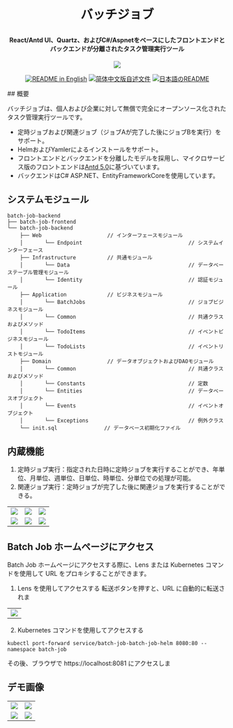 <p align="center">

[//]: # (	<img alt="logo" src="https://oscimg.oschina.net/oscnet/up-b99b286755aef70355a7084753f89cdb7c9.png">)
</p>
<h1 align="center" style="margin: 30px 0 30px; font-weight: bold;">バッチジョブ</h1>
<h4 align="center">React/Antd UI、Quartz、およびC#/Aspnetをベースにしたフロントエンドとバックエンドが分離されたタスク管理実行ツール</h4>
<p align="center">
	<a href="https://gitee.com/y_project/RuoYi-Cloud/blob/master/LICENSE"><img src="https://img.shields.io/github/license/mashape/apistatus.svg"></a>
</p>
<p align="center">
  <a href="./README.md"><img alt="README in English" src="https://img.shields.io/badge/English-d9d9d9"></a>
  <a href="./README_CN.md"><img alt="简体中文版自述文件" src="https://img.shields.io/badge/简体中文-d9d9d9"></a>
  <a href="./README_JA.md"><img alt="日本語のREADME" src="https://img.shields.io/badge/日本語-d9d9d9"></a>
</p>
## 概要

バッチジョブは、個人および企業に対して無償で完全にオープンソース化されたタスク管理実行ツールです。
* 定時ジョブおよび関連ジョブ（ジョブAが完了した後にジョブBを実行）をサポート。
* HelmおよびYamlerによるインストールをサポート。
* フロントエンドとバックエンドを分離したモデルを採用し、マイクロサービス版のフロントエンドは[Antd 5.0](https://ant.design/index-cn)に基づいています。
* バックエンドはC# ASP.NET、EntityFrameworkCoreを使用しています。

## システムモジュール

~~~
batch-job-backend  
├── batch-job-frontend  
└── batch-job-backend  
    ├── Web                     // インターフェースモジュール
    │       └── Endpoint                                  // システムインターフェース
    ├── Infrastructure          // 共通モジュール
    │       └── Data                                      // データベーステーブル管理モジュール
    │       └── Identity                                  // 認証モジュール
    ├── Application             // ビジネスモジュール
    │       └── BatchJobs                                 // ジョブビジネスモジュール
    │       └── Common                                    // 共通クラスおよびメソッド
    │       └── TodoItems                                 // イベントビジネスモジュール
    │       └── TodoLists                                 // イベントリストモジュール
    ├── Domain                  // データオブジェクトおよびDAOモジュール
    │       └── Common                                    // 共通クラスおよびメソッド
    │       └── Constants                                 // 定数
    │       └── Entities                                  // データベースオブジェクト
    │       └── Events                                    // イベントオブジェクト
    │       └── Exceptions                                // 例外クラス
    └── init.sql               // データベース初期化ファイル
~~~

## 内蔵機能
1. 定時ジョブ実行：指定された日時に定時ジョブを実行することができ、年単位、月単位、週単位、日単位、時単位、分単位での処理が可能。
2. 関連ジョブ実行：定時ジョブが完了した後に関連ジョブを実行することができる。
<table style="width: 400px">
    <tr>
         <td><img src="https://itc-cloud-soft.github.io/doc-open/img/batch-job/batch-t-j-1.png"/></td>
         <td><img src="https://itc-cloud-soft.github.io/doc-open/img/batch-job/batch-t-j-2.png"/></td>
         <td><img src="https://itc-cloud-soft.github.io/doc-open/img/batch-job/batch-t-j-3.png"/></td>
    </tr>
    <tr>
         <td><img src="https://itc-cloud-soft.github.io/doc-open/img/batch-job/batch-t-j-4.png"/></td>
         <td><img src="https://itc-cloud-soft.github.io/doc-open/img/batch-job/batch-t-j-5.png"/></td>
         <td><img src="https://itc-cloud-soft.github.io/doc-open/img/batch-job/batch-t-j-6.png"/></td>
    </tr>
</table>

## Batch Job ホームページにアクセス
Batch Job ホームページにアクセスする際に、Lens または Kubernetes コマンドを使用して URL をプロキシすることができます。

1. Lens を使用してアクセスする
   転送ボタンを押すと、URL に自動的に転送されま
<table>
    <tr>
        <td><img src="https://itc-cloud-soft.github.io/doc-open/img/batch-job/batch_lens.png"/></td>
    </tr>
</table>

2. Kubernetes コマンドを使用してアクセスする
```shell
kubectl port-forward service/batch-job-batch-job-helm 8080:80 --namespace batch-job
```
その後、ブラウザで https://localhost:8081 にアクセスしま

## デモ画像
<table>
    <tr>
        <td><img src="https://itc-cloud-soft.github.io/doc-open/img/batch-job/batch-job-ja_1.png"/></td>
        <td><img src="https://itc-cloud-soft.github.io/doc-open/img/batch-job/batch-job-ja_2.png"/></td>
    </tr>
    <tr>
        <td><img src="https://itc-cloud-soft.github.io/doc-open/img/batch-job/batch-job-ja_3.png"/></td>
        <td><img src="https://itc-cloud-soft.github.io/doc-open/img/batch-job/batch-job-ja_4.png"/></td>
    </tr>
</table>